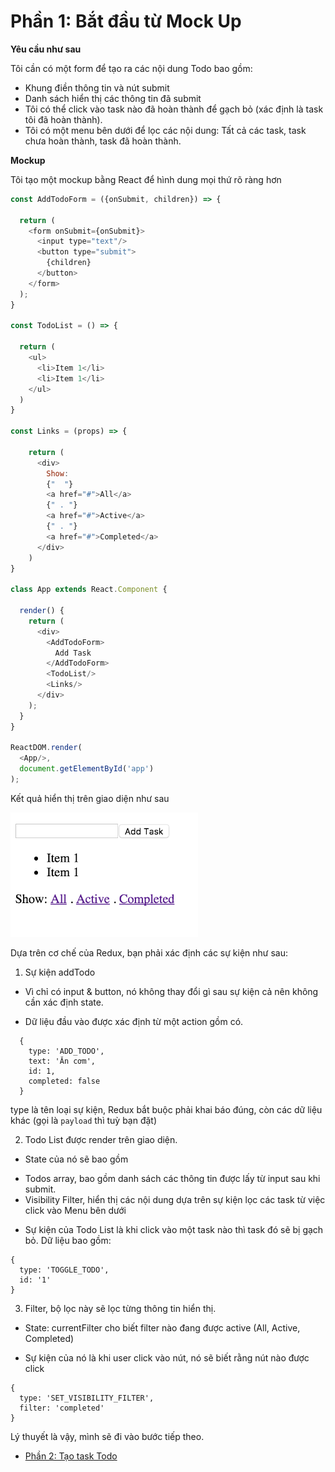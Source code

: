 # Phần 1: Bắt đầu từ Mock Up

**Yêu cầu như sau**

Tôi cần có một form để tạo ra các nội dung Todo bao gồm: 
- Khung điền thông tin và nút submit
- Danh sách hiển thị các thông tin đã submit
- Tôi có thể click vào task nào đã hoàn thành để gạch bỏ (xác định là task tôi đã hoàn thành).
- Tôi có một menu bên dưới để lọc các nội dung: Tất cả các task, task chưa hoàn thành, task đã hoàn thành.

**Mockup**

Tôi tạo một mockup bằng React để hình dung mọi thứ rõ ràng hơn

```js 
const AddTodoForm = ({onSubmit, children}) => {
  
  return (
    <form onSubmit={onSubmit}>
      <input type="text"/>
      <button type="submit">
        {children}
      </button>
    </form>
  );
}
 
const TodoList = () => {
  
  return (
    <ul>
      <li>Item 1</li>
      <li>Item 1</li>
    </ul>
  )
}

const Links = (props) => {
  
    return (
      <div>
        Show: 
        {"  "}
        <a href="#">All</a>
        {" . "}
        <a href="#">Active</a>
        {" . "}
        <a href="#">Completed</a>
      </div>
    )
}

class App extends React.Component {
  
  render() {
    return (
      <div>
        <AddTodoForm>
          Add Task
        </AddTodoForm>
        <TodoList/>
        <Links/>
      </div>
    );
  }
}

ReactDOM.render(
  <App/>,
  document.getElementById('app')
);
```
Kết quả hiển thị trên giao diện như sau 

<img src="1.png" width="300px"/>


Dựa trên cơ chế của Redux, bạn phải xác định các sự kiện như sau:

1. Sự kiện addTodo 

* Vì chỉ có input & button, nó không thay đổi gì sau sự kiện cả nên không cần xác định state.

* Dữ liệu đầu vào được xác định từ một action gồm có. 

```
  {
    type: 'ADD_TODO',
    text: 'Ăn cơm',
    id: 1,
    completed: false 
  }
```

type là tên loại sự kiện, Redux bắt buộc phải khai báo đúng, còn các dữ liệu khác (gọi là `payload` thì tuỳ bạn đặt)

2. Todo List được render trên giao diện.

* State của nó sẽ bao gồm

- Todos array, bao gồm danh sách các thông tin được lấy từ input sau khi submit.
- Visibility Filter, hiển thị các nội dung dựa trên sự kiện lọc các task từ việc click vào Menu bên dưới 

* Sự kiện của Todo List là khi click vào một task nào thì task đó sẽ bị gạch bỏ. Dữ liệu bao gồm:

```
{
  type: 'TOGGLE_TODO',
  id: '1'
}

```

3. Filter, bộ lọc này sẽ lọc từng thông tin hiển thị.

* State: currentFilter cho biết filter nào đang được active (All, Active, Completed)

* Sự kiện của nó là khi user click vào nút, nó sẽ biết rằng nút nào được click 

```
{
  type: 'SET_VISIBILITY_FILTER',
  filter: 'completed'
}

```


Lý thuyết là vậy, mình sẽ đi vào bước tiếp theo. 

* [Phần 2: Tạo task Todo](/p2.md)







